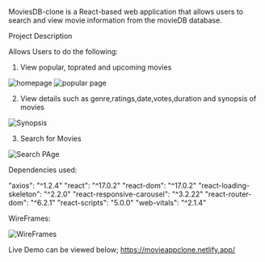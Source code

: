MoviesDB-clone is a React-based web application that allows users to search and view movie information from the movieDB database.

Project Description

Allows Users to do the following:


1. View popular, toprated and upcoming movies

![homepage](https://user-images.githubusercontent.com/115027854/215259965-823b63ed-2477-4249-be03-53b3ffe8a7e7.jpg)
![popular page](https://user-images.githubusercontent.com/115027854/215259961-c9dc2a1c-5bcd-4f85-85d2-1a3b1ee594b6.jpg)



2. View details such as genre,ratings,date,votes,duration and synopsis of movies

![Synopsis](https://user-images.githubusercontent.com/115027854/215260032-dec8ac79-be15-442e-97e3-c1eaf25a84c7.png)



3. Search for Movies

![Search PAge](https://user-images.githubusercontent.com/115027854/215259955-f82cebdd-8b85-4392-8c32-903b6c718504.jpg)



Dependencies used:

"axios": "^1.2.4"
"react": "^17.0.2"
"react-dom": "^17.0.2"
"react-loading-skeleton": "^2.2.0"
"react-responsive-carousel": "^3.2.22"
"react-router-dom": "^6.2.1"
"react-scripts": "5.0.0"
"web-vitals": "^2.1.4"

WireFrames:


![WireFrames](https://user-images.githubusercontent.com/115027854/215260106-05f8db5a-4842-4a2e-af53-6c6bc8b52316.png)



Live Demo can be viewed below;
https://movieappclone.netlify.app/
